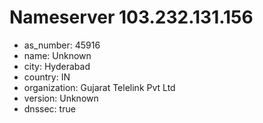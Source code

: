 # Nameserver 103.232.131.156

* as_number: 45916
* name: Unknown
* city: Hyderabad
* country: IN
* organization: Gujarat Telelink Pvt Ltd
* version: Unknown
* dnssec: true
